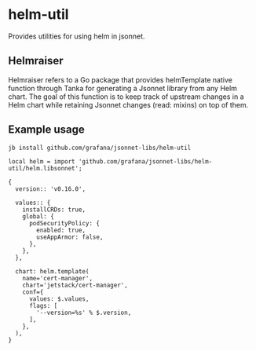# helm-util

Provides utilities for using helm in jsonnet.

## Helmraiser

Helmraiser refers to a Go package that provides helmTemplate native function through Tanka for generating a Jsonnet
library from any Helm chart. The goal of this function is to keep track of upstream changes in a Helm chart while
retaining Jsonnet changes (read: mixins) on top of them.

## Example usage

```
jb install github.com/grafana/jsonnet-libs/helm-util
```

```
local helm = import 'github.com/grafana/jsonnet-libs/helm-util/helm.libsonnet';

{
  version:: 'v0.16.0',

  values:: {
    installCRDs: true,
    global: {
      podSecurityPolicy: {
        enabled: true,
        useAppArmor: false,
      },
    },
  },

  chart: helm.template(
    name='cert-manager',
    chart='jetstack/cert-manager',
    conf={
      values: $.values,
      flags: [
        '--version=%s' % $.version,
      ],
    },
  ),
}
```
